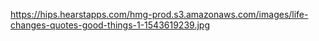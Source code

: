 
https://hips.hearstapps.com/hmg-prod.s3.amazonaws.com/images/life-changes-quotes-good-things-1-1543619239.jpg
